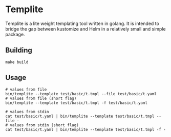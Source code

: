 # Templite

Templite is a lite weight templating tool written in golang. It is intended to bridge the gap between kustomize and Helm in a relatively small and simple package.

## Building

```shell
make build
```

## Usage

```shell
# values from file
bin/templite --template test/basic/t.tmpl --file test/basic/t.yaml
# values from file (short flag)
bin/templite --template test/basic/t.tmpl -f test/basic/t.yaml

# values from stdin
cat test/basic/t.yaml | bin/templite --template test/basic/t.tmpl --file -
# values from stdin (short flag)
cat test/basic/t.yaml | bin/templite --template test/basic/t.tmpl -f -
```
